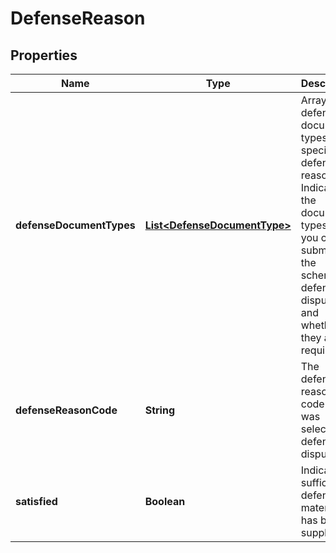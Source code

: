 

# DefenseReason


## Properties

| Name | Type | Description | Notes |
|------------ | ------------- | ------------- | -------------|
|**defenseDocumentTypes** | [**List&lt;DefenseDocumentType&gt;**](DefenseDocumentType.md) | Array of defense document types for a specific defense reason. Indicates the document types that you can submit to the schemes to defend this dispute, and whether they are required. |  [optional] |
|**defenseReasonCode** | **String** | The defense reason code that was selected to defend this dispute. |  |
|**satisfied** | **Boolean** | Indicates if sufficient defense material has been supplied. |  |



